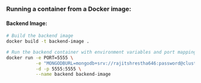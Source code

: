 ### Running a container from a Docker image:

#### Backend Image:

```bash
# Build the backend image
docker build -t backend-image .

# Run the backend container with environment variables and port mapping
docker run -e PORT=5555 \
           -e "MONGODBURL=mongodb+srv://rajitshrestha646:password@cluster0.e5tlk4i.mongodb.net/?retryWrites=true&w=majority&appName=Cluster0cl" \
           -d -p 5555:5555 \
           --name backend backend-image
